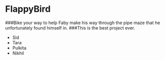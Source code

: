 # FlappyBird
###Bike your way to help Faby make his way through the pipe maze that he unfortunately found himself in. 
###This is the best project ever.
* Sid
* Tara
* Pulkita
* Nikhil
